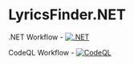 # LyricsFinder.NET

.NET Workflow - [![.NET](https://github.com/chrisbrown-01/LyricsFinder.NET/actions/workflows/dotnet.yml/badge.svg?branch=master)](https://github.com/chrisbrown-01/LyricsFinder.NET/actions/workflows/dotnet.yml)

CodeQL Workflow - [![CodeQL](https://github.com/chrisbrown-01/LyricsFinder.NET/actions/workflows/github-code-scanning/codeql/badge.svg?branch=master)](https://github.com/chrisbrown-01/LyricsFinder.NET/actions/workflows/github-code-scanning/codeql)
